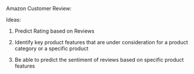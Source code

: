 
Amazon Customer Review:

Ideas:
1. Predict Rating based on Reviews

2. Identify key product features that are under consideration for a product category or a specific product 

3. Be able to predict the sentiment of reviews based on specific product features 
